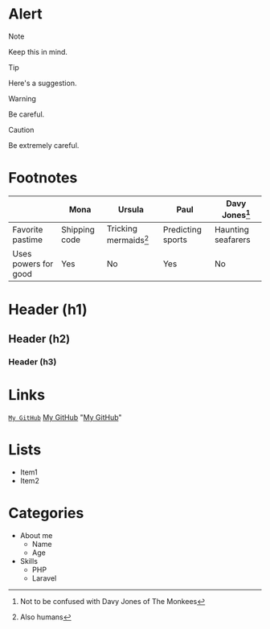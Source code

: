 # Alert
> [!NOTE]
> Keep this in mind.

> [!TIP]
> Here's a suggestion.

> [!WARNING]
> Be careful.

> [!CAUTION]
> Be extremely careful.

# Footnotes
| | Mona | Ursula | Paul | Davy Jones[^1] |
|---|---|---|---|---|
|Favorite pastime| Shipping code | Tricking mermaids[^2] | Predicting sports | Haunting seafarers |
|Uses powers for good| Yes | No | Yes | No |
[^1]: Not to be confused with Davy Jones of The Monkees
[^2]: Also humans

# Header (h1)
## Header (h2)
### Header (h3)

# Links
[`My GitHub`](https://github.com/haudevw3/mygithub/)
[My GitHub](https://github.com/haudevw3/mygithub/)
"[My GitHub](https://github.com/haudevw3/mygithub/)"

# Lists
* Item1
* Item2

# Categories
* About me
    - Name
    - Age
* Skills
    - PHP
    - Laravel
